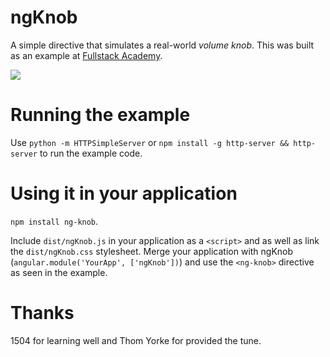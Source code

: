 # ngKnob

A simple directive that simulates a real-world *volume knob*. This was built as an example at [Fullstack Academy](http://www.fullstackacademy.com/).

<img src="http://i.imgur.com/mI8n9r1.gif" />
  
# Running the example

Use `python -m HTTPSimpleServer` or `npm install -g http-server && http-server` to run the example code.

# Using it in your application

`npm install ng-knob`.

Include `dist/ngKnob.js` in your application as a `<script>` and as well as link the `dist/ngKnob.css` stylesheet. Merge your application with ngKnob (`angular.module('YourApp', ['ngKnob'])`) and use the `<ng-knob>` directive as seen in the example.

# Thanks

1504 for learning well and Thom Yorke for provided the tune.